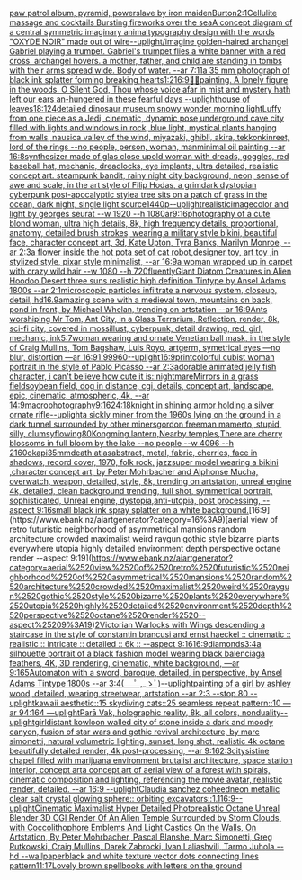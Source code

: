 [paw patrol album, pyramid, powerslave by iron maiden](https://www.ebank.nz/aiartgenerator?category=paw%2520patrol%2520album%2C%2520pyramid%2C%2520powerslave%2520by%2520iron%2520maiden)[Burton](https://www.ebank.nz/aiartgenerator?category=Burton)[2:1](https://www.ebank.nz/aiartgenerator?category=2%3A1)[Cellulite massage and cocktails Bursting fireworks over the sea](https://www.ebank.nz/aiartgenerator?category=Cellulite%2520massage%2520and%2520cocktails%2520Bursting%2520fireworks%2520over%2520the%2520sea)[A concept diagram of a central symmetric imaginary animal](https://www.ebank.nz/aiartgenerator?category=A%2520concept%2520diagram%2520of%2520a%2520central%2520symmetric%2520imaginary%2520animal)[typography design with the words "OXYDE NOIR" made out of wire](https://www.ebank.nz/aiartgenerator?category=typography%2520design%2520with%2520the%2520words%2520%22OXYDE%2520NOIR%22%2520made%2520out%2520of%2520wire)[--uplight](https://www.ebank.nz/aiartgenerator?category=--uplight)[/imagine golden-haired archangel Gabriel playing a trumpet. Gabriel's trumpet flies a white banner with a red cross. archangel hovers. a mother, father, and child are standing in tombs with their arms spread wide. Body of water. --ar 7:11](https://www.ebank.nz/aiartgenerator?category=/imagine%2520golden-haired%2520archangel%2520Gabriel%2520playing%2520a%2520trumpet.%2520Gabriel%27s%2520trumpet%2520flies%2520a%2520white%2520banner%2520with%2520a%2520red%2520cross.%2520archangel%2520hovers.%2520a%2520mother%2C%2520father%2C%2520and%2520child%2520are%2520standing%2520in%2520tombs%2520with%2520their%2520arms%2520spread%2520wide.%2520Body%2520of%2520water.%2520--ar%25207%3A11)[a 35 mm photograph of black ink splatter forming breaking hearts](https://www.ebank.nz/aiartgenerator?category=a%252035%2520mm%2520photograph%2520of%2520black%2520ink%2520splatter%2520forming%2520breaking%2520hearts)[1:2](https://www.ebank.nz/aiartgenerator?category=1%3A2)[16:9](https://www.ebank.nz/aiartgenerator?category=16%3A9)[🌌🎇](https://www.ebank.nz/aiartgenerator?category=%F0%9F%8C%8C%F0%9F%8E%87)[painting. A lonely figure in the woods. O Silent God, Thou whose voice afar in mist and mystery hath left our ears an-hungered in these fearful days --uplight](https://www.ebank.nz/aiartgenerator?category=painting.%2520A%2520lonely%2520figure%2520in%2520the%2520woods.%2520O%2520Silent%2520God%2C%2520Thou%2520whose%2520voice%2520afar%2520in%2520mist%2520and%2520mystery%2520hath%2520left%2520our%2520ears%2520an-hungered%2520in%2520these%2520fearful%2520days%2520--uplight)[house of leaves](https://www.ebank.nz/aiartgenerator?category=house%2520of%2520leaves)[](https://www.ebank.nz/aiartgenerator?category=)[1](https://www.ebank.nz/aiartgenerator?category=1)[8:12](https://www.ebank.nz/aiartgenerator?category=8%3A12)[4](https://www.ebank.nz/aiartgenerator?category=4)[detailed dinosaur museum snowy wonder morning light](https://www.ebank.nz/aiartgenerator?category=detailed%2520dinosaur%2520museum%2520snowy%2520wonder%2520morning%2520light)[Luffy from one piece as a Jedi, cinematic, dynamic pose,](https://www.ebank.nz/aiartgenerator?category=Luffy%2520from%2520one%2520piece%2520as%2520a%2520Jedi%2C%2520cinematic%2C%2520dynamic%2520pose%2C)[underground cave city filled with lights and windows in rock, blue light, mystical plants hanging from walls, nausica valley of the wind, miyazaki, ghibli, akira, tekkonkinreet, lord of the rings --no people, person, woman, man](https://www.ebank.nz/aiartgenerator?category=underground%2520cave%2520city%2520filled%2520with%2520lights%2520and%2520windows%2520in%2520rock%2C%2520blue%2520light%2C%2520mystical%2520plants%2520hanging%2520from%2520walls%2C%2520nausica%2520valley%2520of%2520the%2520wind%2C%2520miyazaki%2C%2520ghibli%2C%2520akira%2C%2520tekkonkinreet%2C%2520lord%2520of%2520the%2520rings%2520--no%2520people%2C%2520person%2C%2520woman%2C%2520man)[minimal oil painting --ar 16:8](https://www.ebank.nz/aiartgenerator?category=minimal%2520oil%2520painting%2520--ar%252016%3A8)[synthesizer made of glas close up](https://www.ebank.nz/aiartgenerator?category=synthesizer%2520made%2520of%2520glas%2520close%2520up)[old woman with dreads, goggles, red baseball hat, mechanic, dreadlocks, eye implants, ultra detailed, realistic concept art. steampunk bandit, rainy night city background, neon, sense of awe and scale, in the art style of Filip Hodas, a grimdark dystopian cyberpunk post-apocalyptic style](https://www.ebank.nz/aiartgenerator?category=old%2520woman%2520with%2520dreads%2C%2520goggles%2C%2520red%2520baseball%2520hat%2C%2520mechanic%2C%2520dreadlocks%2C%2520eye%2520implants%2C%2520ultra%2520detailed%2C%2520realistic%2520concept%2520art.%2520steampunk%2520bandit%2C%2520rainy%2520night%2520city%2520background%2C%2520neon%2C%2520sense%2520of%2520awe%2520and%2520scale%2C%2520in%2520the%2520art%2520style%2520of%2520Filip%2520Hodas%2C%2520a%2520grimdark%2520dystopian%2520cyberpunk%2520post-apocalyptic%2520style)[a tree sits on a patch of grass in the ocean, dark night, single light source](https://www.ebank.nz/aiartgenerator?category=a%2520tree%2520sits%2520on%2520a%2520patch%2520of%2520grass%2520in%2520the%2520ocean%2C%2520dark%2520night%2C%2520single%2520light%2520source)[1440](https://www.ebank.nz/aiartgenerator?category=1440)[p--uplight](https://www.ebank.nz/aiartgenerator?category=p--uplight)[realistic](https://www.ebank.nz/aiartgenerator?category=realistic)[image](https://www.ebank.nz/aiartgenerator?category=image)[color and light by georges seurat --w 1920 --h 1080](https://www.ebank.nz/aiartgenerator?category=color%2520and%2520light%2520by%2520georges%2520seurat%2520--w%25201920%2520--h%25201080)[ar9:16](https://www.ebank.nz/aiartgenerator?category=ar9%3A16)[photography of a cute blond woman, ultra high details, 8k, high frequency details, proportional, anatomy, detailed brush strokes, wearing a military style bikini, beautiful face, character concept art, 3d, Kate Upton, Tyra Banks, Marilyn Monroe, --ar 2:3](https://www.ebank.nz/aiartgenerator?category=photography%2520of%2520a%2520cute%2520blond%2520woman%2C%2520ultra%2520high%2520details%2C%25208k%2C%2520high%2520frequency%2520details%2C%2520proportional%2C%2520anatomy%2C%2520detailed%2520brush%2520strokes%2C%2520wearing%2520a%2520military%2520style%2520bikini%2C%2520beautiful%2520face%2C%2520character%2520concept%2520art%2C%25203d%2C%2520Kate%2520Upton%2C%2520Tyra%2520Banks%2C%2520Marilyn%2520Monroe%2C%2520--ar%25202%3A3)[a flower inside the hot pot](https://www.ebank.nz/aiartgenerator?category=a%2520flower%2520inside%2520the%2520hot%2520pot)[a set of cat robot,designer toy, art toy ,in stylized style, pixar style,minimalist, --ar 16:9](https://www.ebank.nz/aiartgenerator?category=a%2520set%2520of%2520cat%2520robot%2Cdesigner%2520toy%2C%2520art%2520toy%2520%2Cin%2520stylized%2520style%2C%2520pixar%2520style%2Cminimalist%2C%2520--ar%252016%3A9)[a woman wrapped up in carpet with crazy wild hair --w 1080 --h 720](https://www.ebank.nz/aiartgenerator?category=a%2520woman%2520wrapped%2520up%2520in%2520carpet%2520with%2520crazy%2520wild%2520hair%2520--w%25201080%2520--h%2520720)[fluently](https://www.ebank.nz/aiartgenerator?category=fluently)[Giant Diatom Creatures in Alien Hoodoo Desert  three suns realistic high definition Tintype by Ansel Adams 1800s --ar 2:1](https://www.ebank.nz/aiartgenerator?category=Giant%2520Diatom%2520Creatures%2520in%2520Alien%2520Hoodoo%2520Desert%2520%2520three%2520suns%2520realistic%2520high%2520definition%2520Tintype%2520by%2520Ansel%2520Adams%25201800s%2520--ar%25202%3A1)[microscopic particles infiltrate a nervous system, closeup, detail, hd](https://www.ebank.nz/aiartgenerator?category=microscopic%2520particles%2520infiltrate%2520a%2520nervous%2520system%2C%2520closeup%2C%2520detail%2C%2520hd)[16.9](https://www.ebank.nz/aiartgenerator?category=16.9)[amazing scene with a medieval town, mountains on back, pond in front, by Michael Whelan, trending on artstation --ar 16:9](https://www.ebank.nz/aiartgenerator?category=amazing%2520scene%2520with%2520a%2520medieval%2520town%2C%2520mountains%2520on%2520back%2C%2520pond%2520in%2520front%2C%2520by%2520Michael%2520Whelan%2C%2520trending%2520on%2520artstation%2520--ar%252016%3A9)[Ants worshiping Mr Tom, Ant City, in a Glass Terrarium, Reflection, render, 8k, sci-fi city, covered in moss](https://www.ebank.nz/aiartgenerator?category=Ants%2520worshiping%2520Mr%2520Tom%2C%2520Ant%2520City%2C%2520in%2520a%2520Glass%2520Terrarium%2C%2520Reflection%2C%2520render%2C%25208k%2C%2520sci-fi%2520city%2C%2520covered%2520in%2520moss)[illust, cyberpunk, detail drawing, red, girl, mechanic, ink](https://www.ebank.nz/aiartgenerator?category=illust%2C%2520cyberpunk%2C%2520detail%2520drawing%2C%2520red%2C%2520girl%2C%2520mechanic%2C%2520ink)[5:7](https://www.ebank.nz/aiartgenerator?category=5%3A7)[woman wearing and ornate Venetian ball mask, in the style of Craig Mullins, Tom Bagshaw, Luis Royo, artgerm, symetrical eyes —no blur, distortion —ar 16:9](https://www.ebank.nz/aiartgenerator?category=woman%2520wearing%2520and%2520ornate%2520Venetian%2520ball%2520mask%2C%2520in%2520the%2520style%2520of%2520Craig%2520Mullins%2C%2520Tom%2520Bagshaw%2C%2520Luis%2520Royo%2C%2520artgerm%2C%2520symetrical%2520eyes%2520%E2%80%94no%2520blur%2C%2520distortion%2520%E2%80%94ar%252016%3A9)[1.99](https://www.ebank.nz/aiartgenerator?category=1.99)[960](https://www.ebank.nz/aiartgenerator?category=960)[--uplight](https://www.ebank.nz/aiartgenerator?category=--uplight)[16:9](https://www.ebank.nz/aiartgenerator?category=16%3A9)[print](https://www.ebank.nz/aiartgenerator?category=print)[colorful cubist woman portrait in the style of Pablo Picasso --ar 2:3](https://www.ebank.nz/aiartgenerator?category=colorful%2520cubist%2520woman%2520portrait%2520in%2520the%2520style%2520of%2520Pablo%2520Picasso%2520--ar%25202%3A3)[adorable animated jelly fish character, i can't believe how cute it is](https://www.ebank.nz/aiartgenerator?category=adorable%2520animated%2520jelly%2520fish%2520character%2C%2520i%2520can%27t%2520believe%2520how%2520cute%2520it%2520is)[::nightmare](https://www.ebank.nz/aiartgenerator?category=%3A%3Anightmare)[Mirrors in a grass field](https://www.ebank.nz/aiartgenerator?category=Mirrors%2520in%2520a%2520grass%2520field)[soybean field, dog in distance, cgi, details, concept art, landscape, epic, cinematic, atmospheric, 4k, --ar 14:9](https://www.ebank.nz/aiartgenerator?category=soybean%2520field%2C%2520dog%2520in%2520distance%2C%2520cgi%2C%2520details%2C%2520concept%2520art%2C%2520landscape%2C%2520epic%2C%2520cinematic%2C%2520atmospheric%2C%25204k%2C%2520--ar%252014%3A9)[macrophotography](https://www.ebank.nz/aiartgenerator?category=macrophotography)[9:16](https://www.ebank.nz/aiartgenerator?category=9%3A16)[24:18](https://www.ebank.nz/aiartgenerator?category=24%3A18)[knight in shining armor holding a silver ornate rifle](https://www.ebank.nz/aiartgenerator?category=knight%2520in%2520shining%2520armor%2520holding%2520a%2520silver%2520ornate%2520rifle)[--uplight](https://www.ebank.nz/aiartgenerator?category=--uplight)[a sickly miner from the 1960s lying on the ground in a dark tunnel surrounded by other miners](https://www.ebank.nz/aiartgenerator?category=a%2520sickly%2520miner%2520from%2520the%25201960s%2520lying%2520on%2520the%2520ground%2520in%2520a%2520dark%2520tunnel%2520surrounded%2520by%2520other%2520miners)[gordon freeman mamerto, stupid, silly, clumsy](https://www.ebank.nz/aiartgenerator?category=gordon%2520freeman%2520mamerto%2C%2520stupid%2C%2520silly%2C%2520clumsy)[flowing](https://www.ebank.nz/aiartgenerator?category=flowing)[80](https://www.ebank.nz/aiartgenerator?category=80)[Kongming lantern,Nearby temples,There are cherry blossoms in full bloom by the lake  --no people --w 4096 --h 2160](https://www.ebank.nz/aiartgenerator?category=Kongming%2520lantern%2CNearby%2520temples%2CThere%2520are%2520cherry%2520blossoms%2520in%2520full%2520bloom%2520by%2520the%2520lake%2520%2520--no%2520people%2520--w%25204096%2520--h%25202160)[okapi](https://www.ebank.nz/aiartgenerator?category=okapi)[35mm](https://www.ebank.nz/aiartgenerator?category=35mm)[death atlas](https://www.ebank.nz/aiartgenerator?category=death%2520atlas)[abstract, metal, fabric, cherries, face in shadows, record cover, 1970, folk rock, jazz](https://www.ebank.nz/aiartgenerator?category=abstract%2C%2520metal%2C%2520fabric%2C%2520cherries%2C%2520face%2520in%2520shadows%2C%2520record%2520cover%2C%25201970%2C%2520folk%2520rock%2C%2520jazz)[super model wearing a bikini ,character concept art, by Peter Mohrbacher and Alphonse Mucha, overwatch, weapon, detailed, style, 8k, trending on artstation, unreal engine 4k, detailed, clean background trending, full shot, symmetrical portrait, sophisticated, Unreal engine, dystopia,anti-utopia, post processing, --aspect 9:16](https://www.ebank.nz/aiartgenerator?category=super%2520model%2520wearing%2520a%2520bikini%2520%2Ccharacter%2520concept%2520art%2C%2520by%2520Peter%2520Mohrbacher%2520and%2520Alphonse%2520Mucha%2C%2520overwatch%2C%2520weapon%2C%2520detailed%2C%2520style%2C%25208k%2C%2520trending%2520on%2520artstation%2C%2520unreal%2520engine%25204k%2C%2520detailed%2C%2520clean%2520background%2520trending%2C%2520full%2520shot%2C%2520symmetrical%2520portrait%2C%2520sophisticated%2C%2520Unreal%2520engine%2C%2520dystopia%2Canti-utopia%2C%2520post%2520processing%2C%2520--aspect%25209%3A16)[small black ink spray splatter on a white background.](https://www.ebank.nz/aiartgenerator?category=small%2520black%2520ink%2520spray%2520splatter%2520on%2520a%2520white%2520background.)[16:9](https://www.ebank.nz/aiartgenerator?category=16%3A9)[aerial view of retro futuristic neighborhood of asymmetrical mansions random architecture crowded maximalist weird raygun gothic style bizarre plants everywhere utopia highly detailed environment depth perspective octane render --aspect 9:19](https://www.ebank.nz/aiartgenerator?category=aerial%2520view%2520of%2520retro%2520futuristic%2520neighborhood%2520of%2520asymmetrical%2520mansions%2520random%2520architecture%2520crowded%2520maximalist%2520weird%2520raygun%2520gothic%2520style%2520bizarre%2520plants%2520everywhere%2520utopia%2520highly%2520detailed%2520environment%2520depth%2520perspective%2520octane%2520render%2520--aspect%25209%3A19)[2](https://www.ebank.nz/aiartgenerator?category=2)[Victorian Warlocks with Wings descending a staircase in the style of constantin brancusi and ernst haeckel :: cinematic :: realistic :: intricate :: detailed :: 6k :: --aspect 9:16](https://www.ebank.nz/aiartgenerator?category=Victorian%2520Warlocks%2520with%2520Wings%2520descending%2520a%2520staircase%2520in%2520the%2520style%2520of%2520constantin%2520brancusi%2520and%2520ernst%2520haeckel%2520%3A%3A%2520cinematic%2520%3A%3A%2520realistic%2520%3A%3A%2520intricate%2520%3A%3A%2520detailed%2520%3A%3A%25206k%2520%3A%3A%2520--aspect%25209%3A16)[16:9](https://www.ebank.nz/aiartgenerator?category=16%3A9)[diamonds](https://www.ebank.nz/aiartgenerator?category=diamonds)[3:4](https://www.ebank.nz/aiartgenerator?category=3%3A4)[a silhouette portrait of a black fashion model wearing black balenciaga feathers, 4K, 3D rendering, cinematic, white background, —ar 9:16](https://www.ebank.nz/aiartgenerator?category=a%2520silhouette%2520portrait%2520of%2520a%2520black%2520fashion%2520model%2520wearing%2520black%2520balenciaga%2520feathers%2C%25204K%2C%25203D%2520rendering%2C%2520cinematic%2C%2520white%2520background%2C%2520%E2%80%94ar%25209%3A16)[5](https://www.ebank.nz/aiartgenerator?category=5)[Automaton with a sword, baroque, detailed, in perspective,  by Ansel Adams Tintype 1800s --ar 3:4](https://www.ebank.nz/aiartgenerator?category=Automaton%2520with%2520a%2520sword%2C%2520baroque%2C%2520detailed%2C%2520in%2520perspective%2C%2520%2520by%2520Ansel%2520Adams%2520Tintype%25201800s%2520--ar%25203%3A4)[( 　ﾟ ,_ゝﾟ)](https://www.ebank.nz/aiartgenerator?category=%28%2520%E3%80%80%EF%BE%9F%2520%2C_%E3%82%9D%EF%BE%9F%29)[--uplight](https://www.ebank.nz/aiartgenerator?category=--uplight)[painting of a girl by ashley wood, detailed, wearing streetwear, artstation --ar 2:3 --stop 80 --uplight](https://www.ebank.nz/aiartgenerator?category=painting%2520of%2520a%2520girl%2520by%2520ashley%2520wood%2C%2520detailed%2C%2520wearing%2520streetwear%2C%2520artstation%2520--ar%25202%3A3%2520--stop%252080%2520--uplight)[kawaii aesthetic::15 skydiving cats::25 seamless repeat pattern::10  —ar 94:164 —uplight](https://www.ebank.nz/aiartgenerator?category=kawaii%2520aesthetic%3A%3A15%2520skydiving%2520cats%3A%3A25%2520seamless%2520repeat%2520pattern%3A%3A10%2520%2520%E2%80%94ar%252094%3A164%2520%E2%80%94uplight)[Parā Vak, holographic reality, 8k, all colors, nonduality](https://www.ebank.nz/aiartgenerator?category=Par%C4%81%2520Vak%2C%2520holographic%2520reality%2C%25208k%2C%2520all%2520colors%2C%2520nonduality)[--uplight](https://www.ebank.nz/aiartgenerator?category=--uplight)[girl](https://www.ebank.nz/aiartgenerator?category=girl)[distant kowloon walled city of stone inside a dark and moody canyon, fusion of star wars and gothic revival architecture, by marc simonetti, natural volumetric lighting, sunset, long shot, realistic 4k octane beautifully detailed render, 4k post-processing, --ar 9:16](https://www.ebank.nz/aiartgenerator?category=distant%2520kowloon%2520walled%2520city%2520of%2520stone%2520inside%2520a%2520dark%2520and%2520moody%2520canyon%2C%2520fusion%2520of%2520star%2520wars%2520and%2520gothic%2520revival%2520architecture%2C%2520by%2520marc%2520simonetti%2C%2520natural%2520volumetric%2520lighting%2C%2520sunset%2C%2520long%2520shot%2C%2520realistic%25204k%2520octane%2520beautifully%2520detailed%2520render%2C%25204k%2520post-processing%2C%2520--ar%25209%3A16)[2:3](https://www.ebank.nz/aiartgenerator?category=2%3A3)[city](https://www.ebank.nz/aiartgenerator?category=city)[sistine chapel filled with marijuana environment brutalist architecture, space station interior, concept art](https://www.ebank.nz/aiartgenerator?category=sistine%2520chapel%2520filled%2520with%2520marijuana%2520environment%2520brutalist%2520architecture%2C%2520space%2520station%2520interior%2C%2520concept%2520art)[a concept art of aerial view of a forest with spirals,  cinematic composition and lighting, referencing the movie avatar, realistic render, detailed. --ar 16:9 --uplight](https://www.ebank.nz/aiartgenerator?category=a%2520concept%2520art%2520of%2520aerial%2520view%2520of%2520a%2520forest%2520with%2520spirals%2C%2520%2520cinematic%2520composition%2520and%2520lighting%2C%2520referencing%2520the%2520movie%2520avatar%2C%2520realistic%2520render%2C%2520detailed.%2520--ar%252016%3A9%2520--uplight)[Claudia sanchez coheed](https://www.ebank.nz/aiartgenerator?category=Claudia%2520sanchez%2520coheed)[neon metallic clear salt crystal glowing sphere:: orbiting excavators::1.1](https://www.ebank.nz/aiartgenerator?category=neon%2520metallic%2520clear%2520salt%2520crystal%2520glowing%2520sphere%3A%3A%2520orbiting%2520excavators%3A%3A1.1)[16:9](https://www.ebank.nz/aiartgenerator?category=16%3A9)[--uplight](https://www.ebank.nz/aiartgenerator?category=--uplight)[Cinematic Maximalist Hyper Detailed Photorealistic Octane Unreal Blender 3D CGI Render Of An Alien Temple Surrounded by Storm Clouds, with Coccolithophore Emblems And Light Castics On the Walls, On Artstation, By Peter Mohrbacher, Pascal Blanshe, Marc Simonetti, Greg Rutkowski, Craig Mullins, Darek Zabrocki, Ivan Laliashvili, Tarmo Juhola --hd --wallpaper](https://www.ebank.nz/aiartgenerator?category=Cinematic%2520Maximalist%2520Hyper%2520Detailed%2520Photorealistic%2520Octane%2520Unreal%2520Blender%25203D%2520CGI%2520Render%2520Of%2520An%2520Alien%2520Temple%2520Surrounded%2520by%2520Storm%2520Clouds%2C%2520with%2520Coccolithophore%2520Emblems%2520And%2520Light%2520Castics%2520On%2520the%2520Walls%2C%2520On%2520Artstation%2C%2520By%2520Peter%2520Mohrbacher%2C%2520Pascal%2520Blanshe%2C%2520Marc%2520Simonetti%2C%2520Greg%2520Rutkowski%2C%2520Craig%2520Mullins%2C%2520Darek%2520Zabrocki%2C%2520Ivan%2520Laliashvili%2C%2520Tarmo%2520Juhola%2520--hd%2520--wallpaper)[black and white texture vector dots connecting lines pattern](https://www.ebank.nz/aiartgenerator?category=black%2520and%2520white%2520texture%2520vector%2520dots%2520connecting%2520lines%2520pattern)[11:17](https://www.ebank.nz/aiartgenerator?category=11%3A17)[Lovely brown spellbooks with letters on the ground](https://www.ebank.nz/aiartgenerator?category=Lovely%2520brown%2520spellbooks%2520with%2520letters%2520on%2520the%2520ground)